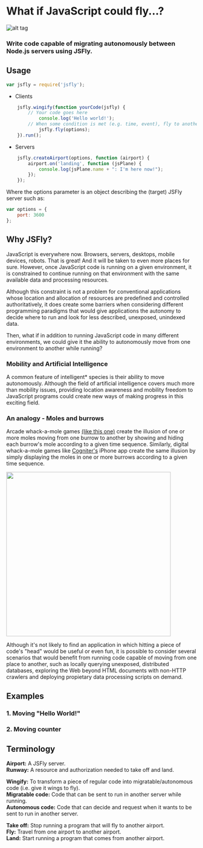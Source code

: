 # What if JavaScript could fly...?
![alt tag](https://github.com/jorgezaccaro/jsfly/blob/master/jsfly_logo.png?raw=true)

### Write code capable of migrating autonomously between Node.js servers using JSFly.  


## Usage
``` js
var jsfly = require('jsfly');
```

* Clients
``` js
    jsfly.wingify(function yourCode(jsfly) {
        // Your code goes here
            console.log('Hello world!');
        // When some condition is met (e.g. time, event), fly to another server
            jsfly.fly(options);
    }).run();
```

* Servers
``` js
    jsfly.createAirport(options, function (airport) {
        airport.on('landing', function (jsPlane) {
            console.log(jsPlane.name + ": I'm here now!");
        });
    });
```  

Where the options parameter is an object describing the (target) JSFly server such as:
``` js
var options = {
    port: 3600
};
```

## Why JSFly?

JavaScript is everywhere now. Browsers, servers, desktops, mobile devices, robots. That is great! And it will be taken to even more places for sure. However, once JavaScript code is running on a given environment, it is constrained to continue running on that environment with the same available data and processing resources.

Although this constraint is not a problem for conventional applications whose location and allocation of resources are predefined and controlled authoritatively, it does create some barriers when considering different programming paradigms that would give applications the autonomy to decide where to run and look for less described, unexposed, unindexed data.

Then, what if in addition to running JavaScript code in many different environments, we could give it the ability to autonomously move from one environment to another while running?


### Mobility and Artificial Intelligence

A common feature of intelligent* species is their ability to move autonomously. Although the field of artificial intelligence covers much more than mobility issues, providing location awareness and mobility freedom to JavaScript programs could create new ways of making progress in this exciting field.


### An analogy - Moles and burrows

Arcade whack-a-mole games [(like this one)](http://4.bp.blogspot.com/-gCEzW_Ddb60/T_X-hs5j5rI/AAAAAAAAO2A/29whhk5BJXs/s320/20060810_whack_a_mole.jpeg) create the illusion of one or more moles moving from one burrow to another by showing and hiding each burrow's mole according to a given time sequence. Similarly, digital whack-a-mole games like [Cogniter's](http://www.cogniter.com/iphone-app-development-india.aspx) iPhone app create the same illusion by simply displaying the moles in one or more burrows according to a given time sequence.

<img src="https://github.com/jorgezaccaro/jsfly/blob/master/images/molesSlow.gif?raw=true" width="435px">

Although it's not likely to find an application in which hitting a piece of code's "head" would be useful or even fun, it is possible to consider several scenarios that would benefit from running code capable of moving from one place to another, such as locally querying unexposed, distributed databases, exploring the Web beyond HTML documents with non-HTTP crawlers and deploying propietary data processing scripts on demand.


## Examples

### 1. Moving "Hello World!"

### 2. Moving counter

## Terminology

   **Airport:** A JSFly server.  
   **Runway:** A resource and authorization needed to take off and land.  

   **Wingify:** To transform a piece of regular code into migratable/autonomous code (i.e. give it wings to fly).  
   **Migratable code:** Code that can be sent to run in another server while running.  
   **Autonomous code:** Code that can decide and request when it wants to be sent to run in another server.  

   **Take off:** Stop running a program that will fly to another airport.  
   **Fly:** Travel from one airport to another airport.  
   **Land:** Start running a program that comes from another airport.  
